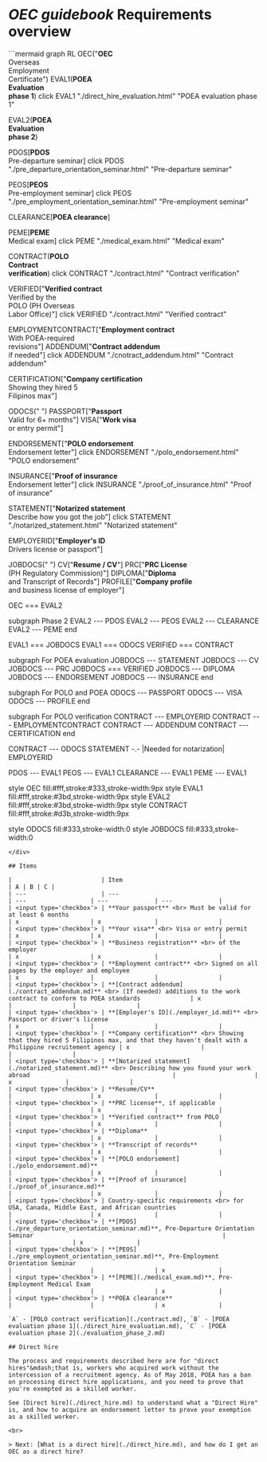 # _OEC guidebook_ Requirements overview

<div class='wide-figure'>
```mermaid
graph RL
OEC("<b>OEC</b><br>Overseas<br>Employment<br>Certificate")
EVAL1(<b>POEA<br>Evaluation<br>phase 1</b>)
click EVAL1 "./direct_hire_evaluation.html" "POEA evaluation phase 1"

EVAL2(<b>POEA<br>Evaluation<br>phase 2</b>)

PDOS[<b>PDOS</b><br>Pre-departure seminar]
click PDOS "./pre_departure_orientation_seminar.html" "Pre-departure seminar"

PEOS[<b>PEOS</b><br>Pre-employment seminar]
click PEOS "./pre_employment_orientation_seminar.html" "Pre-employment seminar"

CLEARANCE[<b>POEA clearance</b>]

PEME[<b>PEME</b><br>Medical exam]
click PEME "./medical_exam.html" "Medical exam"

CONTRACT(<b>POLO<br>Contract<br>verification</b>)
click CONTRACT "./contract.html" "Contract verification"

VERIFIED["<b>Verified contract</b><br>Verified by the<br>POLO (PH Overseas<br>Labor Office)"]
click VERIFIED "./contract.html" "Verified contract"

EMPLOYMENTCONTRACT["<b>Employment contract</b><br>With POEA-required<br>revisions"]
ADDENDUM["<b>Contract addendum</b><br>if needed"]
click ADDENDUM "./cnotract_addendum.html" "Contract addendum"

CERTIFICATION["<b>Company certification</b><br>Showing they hired 5<br>Filipinos max"]

ODOCS(" ")
PASSPORT["<b>Passport</b><br>Valid for 6+ months"]
VISA["<b>Work visa</b><br>or entry permit"]

ENDORSEMENT["<b>POLO endorsement</b><br>Endorsement letter"]
click ENDORSEMENT "./polo_endorsement.html" "POLO endorsement"

INSURANCE["<b>Proof of insurance</b><br>Endorsement letter"]
click INSURANCE "./proof_of_insurance.html" "Proof of insurance"

STATEMENT["<b>Notarized statement</b><br>Describe how you got the job"]
click STATEMENT "./notarized_statement.html" "Notarized statement"

EMPLOYERID["<b>Employer's ID</b><br>Drivers license or passport"]

JOBDOCS(" ")
CV["<b>Resume / CV</b>"]
PRC["<b>PRC License</b><br>(PH Regulatory Commission)"]
DIPLOMA["<b>Diploma</b><br>and Transcript of Records"]
PROFILE["<b>Company profile</b><br>and business license of employer"]

OEC === EVAL2

subgraph Phase 2
EVAL2 --- PDOS
EVAL2 --- PEOS
EVAL2 --- CLEARANCE
EVAL2 --- PEME
end

EVAL1 === JOBDOCS
EVAL1 === ODOCS
VERIFIED === CONTRACT

subgraph For POEA evaluation
JOBDOCS --- STATEMENT
JOBDOCS --- CV
JOBDOCS --- PRC
JOBDOCS === VERIFIED
JOBDOCS --- DIPLOMA
JOBDOCS --- ENDORSEMENT
JOBDOCS --- INSURANCE
end

subgraph For POLO and POEA
ODOCS --- PASSPORT
ODOCS --- VISA
ODOCS --- PROFILE
end

subgraph For POLO verification
CONTRACT --- EMPLOYERID
CONTRACT --- EMPLOYMENTCONTRACT
CONTRACT --- ADDENDUM
CONTRACT --- CERTIFICATION
end

CONTRACT --- ODOCS
STATEMENT -.- |Needed for notarization| EMPLOYERID

PDOS --- EVAL1
PEOS --- EVAL1
CLEARANCE --- EVAL1
PEME --- EVAL1

style OEC fill:#fff,stroke:#333,stroke-width:9px
style EVAL1 fill:#fff,stroke:#3bd,stroke-width:9px
style EVAL2 fill:#fff,stroke:#3bd,stroke-width:9px
style CONTRACT fill:#fff,stroke:#d3b,stroke-width:9px

style ODOCS fill:#333,stroke-width:0
style JOBDOCS fill:#333,stroke-width:0

```
</div>

## Items

|                         | Item                                                                                                                                      | A | B | C |
| ---                     | ---                                                                                                                                       | ---                  | ---             | ---             |
| <input type='checkbox'> | **Your passport** <br> Must be valid for at least 6 months                                                                                | x                    | x               |                 |
| <input type='checkbox'> | **Your visa** <br> Visa or entry permit                                                                                                   | x                    | x               |                 |
| <input type='checkbox'> | **Business registration** <br> of the employer                                                                                            | x                    | x               |                 |
| <input type='checkbox'> | **Employment contract** <br> Signed on all pages by the employer and employee                                                             | x                    |                 |                 |
| <input type='checkbox'> | **[Contract addendum](./contract_addendum.md)** <br> (If needed) additions to the work contract to conform to POEA standards              | x                    |                 |                 |
| <input type='checkbox'> | **[Employer's ID](./employer_id.md)** <br> Passport or driver's license                                                                                       | x                    |                 |                 |
| <input type='checkbox'> | **Company certification** <br> Showing that they hired 5 Filipinos max, and that they haven't dealt with a Philippine recruitement agency | x                    |                 |                 |
| <input type='checkbox'> | **[Notarized statement](./notarized_statement.md)** <br> Describing how you found your work abroad                                        |                      | x               |                 |
| <input type='checkbox'> | **Resume/CV**                                                                                                                             |                      | x               |                 |
| <input type='checkbox'> | **PRC license**, if applicable                                                                                                            |                      | x               |                 |
| <input type='checkbox'> | **Verified contract** from POLO                                                                                                           |                      | x               |                 |
| <input type='checkbox'> | **Diploma**                                                                                                                               |                      | x               |                 |
| <input type='checkbox'> | **Transcript of records**                                                                                                                 |                      | x               |                 |
| <input type='checkbox'> | **[POLO endorsement](./polo_endorsement.md)**                                                                                             |                      | x               |                 |
| <input type='checkbox'> | **[Proof of insurance](./proof_of_insurance.md)**                                                                                         |                      | x               |                 |
| <input type='checkbox'> | Country-specific requirements <br> for USA, Canada, Middle East, and African countries                                                    |                      | x               |                 |
| <input type='checkbox'> | **[PDOS](./pre_departure_orientation_seminar.md)**, Pre-Departure Orientation Seminar                                                     |                      |                 | x               |
| <input type='checkbox'> | **[PEOS](./pre_employment_orientation_seminar.md)**, Pre-Employment Orientation Seminar                                                   |                      |                 | x               |
| <input type='checkbox'> | **[PEME](./medical_exam.md)**, Pre-Employment Medical Exam                                                                                |                      |                 | x               |
| <input type='checkbox'> | **POEA clearance**                                                                                                                        |                      |                 | x               |

`A` - [POLO contract verification](./contract.md), `B` - [POEA evaluation phase 1](./direct_hire_evaluatian.md), `C` - [POEA evaluation phase 2](./evaluation_phase_2.md)

## Direct hire

The process and requirements described here are for "direct hires"&mdash;that is, workers who acquired work without the intercession of a recruitment agency. As of May 2018, POEA has a ban on processing direct hire applications, and you need to prove that you're exempted as a skilled worker.

See [Direct hire](./direct_hire.md) to understand what a "Direct Hire" is, and how to acquire an endorsement letter to prove your exemption as a skilled worker.

<br>

> Next: [What is a direct hire](./direct_hire.md), and how do I get an OEC as a direct hire?
```
